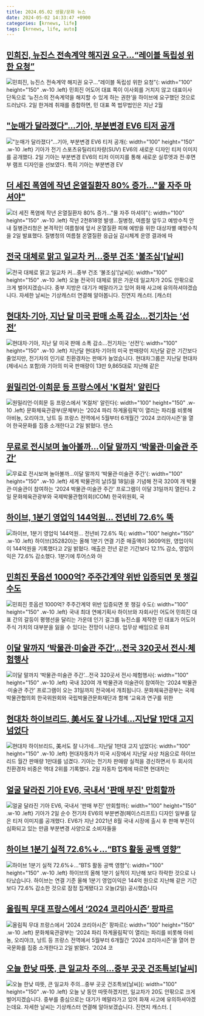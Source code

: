 ```yaml
---
title: 2024.05.02 생활/문화 뉴스
date: 2024-05-02 14:33:47 +0900
categories: [krnews, life]
tags: [krnews, life, auto]
---
```

## [민희진, 뉴진스 전속계약 해지권 요구…“레이블 독립성 위한 요청”](https://n.news.naver.com/mnews/article/028/0002687761)

![민희진, 뉴진스 전속계약 해지권 요구…“레이블 독립성 위한 요청”](https://mimgnews.pstatic.net/image/origin/028/2024/05/02/2687761.jpg?type=nf220_150){: width="100" height="150" .w-10 .left}
민희진 어도어 대표 쪽이 이사회를 거치지 않고 대표이사 단독으로 ‘뉴진스의 전속계약을 해지할 수 있게 하는 권한’을 하이브에 요구했던 것으로 드러났다. 2일 한겨레 취재를 종합하면, 민 대표 쪽 법무법인은 지난 2월

## ["눈매가 달라졌다"…기아, 부분변경 EV6 티저 공개](https://n.news.naver.com/mnews/article/277/0005413224)

!["눈매가 달라졌다"…기아, 부분변경 EV6 티저 공개](https://mimgnews.pstatic.net/image/origin/277/2024/05/02/5413224.jpg?type=nf220_150){: width="100" height="150" .w-10 .left}
기아가 전기 스포츠유틸리티차량(SUV) EV6의 새로운 디자인 티저 이미지를 공개했다. 2일 기아는 부분변경 EV6의 티저 이미지를 통해 새로운 실루엣과 전·후면부 램프 디자인을 선보였다. 특히 기아는 부분변경 EV

## [더 세진 폭염에 작년 온열질환자 80% 증가…"물 자주 마셔야"](https://n.news.naver.com/mnews/article/001/0014665458)

![더 세진 폭염에 작년 온열질환자 80% 증가…"물 자주 마셔야"](https://mimgnews.pstatic.net/image/origin/001/2024/05/02/14665458.jpg?type=nf220_150){: width="100" height="150" .w-10 .left}
작년 2천818명 발생…질병청, 여름철 앞두고 예방수칙 안내 질병관리청은 본격적인 여름철에 앞서 온열질환 피해 예방을 위한 대상자별 예방수칙을 2일 발표했다. 질병청의 여름철 온열질환 응급실 감시체계 운영 결과에 따

## [전국 대체로 맑고 일교차 커…중부 건조 '불조심'[날씨]](https://n.news.naver.com/mnews/article/422/0000657859)

![전국 대체로 맑고 일교차 커…중부 건조 '불조심'[날씨]](https://mimgnews.pstatic.net/image/origin/422/2024/05/02/657859.jpg?type=nf220_150){: width="100" height="150" .w-10 .left}
오늘 전국이 대체로 맑은 가운데 일교차가 20도 안팎으로 크게 벌어지겠습니다. 중부 지방은 대기가 메말라가고 있어 화재 사고에 유의하셔야겠습니다. 자세한 날씨는 기상캐스터 연결해 알아봅니다. 진연지 캐스터. [캐스터

## [현대차·기아, 지난 달 미국 판매 소폭 감소…전기차는 ‘선전’](https://n.news.naver.com/mnews/article/056/0011713517)

![현대차·기아, 지난 달 미국 판매 소폭 감소…전기차는 ‘선전’](https://mimgnews.pstatic.net/image/origin/056/2024/05/02/11713517.jpg?type=nf220_150){: width="100" height="150" .w-10 .left}
지난달 현대차·기아의 미국 판매량이 지난달 같은 기간보다 줄었지만, 전기차의 인기로 친환경차는 판매가 늘었습니다. 현대차그룹은 지난달 현대차(제네시스 포함)와 기아의 미국 판매량이 13만 9,865대로 지난해 같은

## [원밀리언·이희문 등 프랑스에서 'K컬처' 알린다](https://n.news.naver.com/mnews/article/018/0005729352)

![원밀리언·이희문 등 프랑스에서 'K컬처' 알린다](https://mimgnews.pstatic.net/image/origin/018/2024/05/02/5729352.jpg?type=nf220_150){: width="100" height="150" .w-10 .left}
문화체육관광부(문체부)는 ‘2024 파리 하계올림픽’이 열리는 파리를 비롯해 아비뇽, 오리야크, 낭트 등 프랑스 전역에서 5월부터 6개월간 ‘2024 코리아시즌’을 열어 한국문화를 집중 소개한다고 2일 밝혔다. 댄스

## [무료로 전시보며 놀아볼까…이달 말까지 ‘박물관·미술관 주간’](https://n.news.naver.com/mnews/article/016/0002303537)

![무료로 전시보며 놀아볼까…이달 말까지 ‘박물관·미술관 주간’](https://mimgnews.pstatic.net/image/origin/016/2024/05/02/2303537.jpg?type=nf220_150){: width="100" height="150" .w-10 .left}
세계 박물관의 날(5월 18일)을 기념해 전국 320여 개 박물관·미술관이 참여하는 ‘2024 박물관·미술관 주간’ 프로그램이 이달 31일까지 열린다. 2일 문화체육관광부와 국제박물관협의회(ICOM) 한국위원회, 국

## [하이브, 1분기 영업익 144억원… 전년비 72.6% 뚝](https://n.news.naver.com/mnews/article/018/0005729232)

![하이브, 1분기 영업익 144억원… 전년비 72.6% 뚝](https://mimgnews.pstatic.net/image/origin/018/2024/05/02/5729232.jpg?type=nf220_150){: width="100" height="150" .w-10 .left}
하이브(352820)는 올해 1분기 연결 기준 매출액이 3609억원, 영업이익이 144억원을 기록했다고 2일 밝혔다. 매출은 전년 같은 기간보다 12.1% 감소, 영업이익은 72.6% 감소했다. 1분기에 투어스와 아

## [민희진 풋옵션 1000억? 주주간계약 위반 입증되면 못 챙길 수도](https://n.news.naver.com/mnews/article/469/0000799051)

![민희진 풋옵션 1000억? 주주간계약 위반 입증되면 못 챙길 수도](https://mimgnews.pstatic.net/image/origin/469/2024/05/01/799051.jpg?type=nf220_150){: width="100" height="150" .w-10 .left}
국내 최대 연예기획사 하이브와 자회사인 어도어 민희진 대표 간의 갈등이 평행선을 달리는 가운데 인기 걸그룹 뉴진스를 제작한 민 대표가 어도어 주식 가치의 대부분을 잃을 수 있다는 전망이 나온다. 업무상 배임으로 유죄

## [이달 말까지 ‘박물관·미술관 주간’…전국 320곳서 전시·체험행사](https://n.news.naver.com/mnews/article/056/0011713466)

![이달 말까지 ‘박물관·미술관 주간’…전국 320곳서 전시·체험행사](https://mimgnews.pstatic.net/image/origin/056/2024/05/02/11713466.jpg?type=nf220_150){: width="100" height="150" .w-10 .left}
국내 320여 개 박물관과 미술관이 참여하는 ‘2024 박물관·미술관 주간’ 프로그램이 오는 31일까지 전국에서 개최됩니다. 문화체육관광부는 국제박물관협의회 한국위원회와 국립박물관문화재단과 함께 ‘교육과 연구를 위한

## [현대차 하이브리드, 美서도 잘 나가네…지난달 1만대 고지 넘었다](https://n.news.naver.com/mnews/article/008/0005033230)

![현대차 하이브리드, 美서도 잘 나가네…지난달 1만대 고지 넘었다](https://mimgnews.pstatic.net/image/origin/008/2024/05/02/5033230.jpg?type=nf220_150){: width="100" height="150" .w-10 .left}
현대자동차가 미국 시장에서 지난달 사상 처음으로 하이브리드 월간 판매량 1만대를 넘겼다. 기아는 전기차 판매량 실적을 경신하면서 두 회사의 친환경차 비중은 역대 2위를 기록했다. 2일 자동차 업계에 따르면 현대차는

## [얼굴 달라진 기아 EV6, 국내서 '판매 부진' 만회할까](https://n.news.naver.com/mnews/article/293/0000054071)

![얼굴 달라진 기아 EV6, 국내서 '판매 부진' 만회할까](https://mimgnews.pstatic.net/image/origin/293/2024/05/02/54071.jpg?type=nf220_150){: width="100" height="150" .w-10 .left}
기아가 2일 순수 전기차 EV6의 부분변경(페이스리프트) 디자인 일부를 담은 티저 이미지를 공개했다. EV6가 지난 2021년 8월 국내 시장에 출시 후 판매 부진이 심화되고 있는 만큼 부분변경 사양으로 소비자들을

## [하이브 1분기 실적 72.6%↓…“BTS 활동 공백 영향”](https://n.news.naver.com/mnews/article/056/0011713445)

![하이브 1분기 실적 72.6%↓…“BTS 활동 공백 영향”](https://mimgnews.pstatic.net/image/origin/056/2024/05/02/11713445.jpg?type=nf220_150){: width="100" height="150" .w-10 .left}
하이브의 올해 1분기 실적이 지난해 보다 하락한 것으로 나타났습니다. 하이브는 연결 기준 올해 1분기 영업이익은 144억 원으로 지난해 같은 기간보다 72.6% 감소한 것으로 잠정 집계됐다고 오늘(2일) 공시했습니다

## [올림픽 무대 프랑스에서 ‘2024 코리아시즌’ 팡파르](https://n.news.naver.com/mnews/article/011/0004335643)

![올림픽 무대 프랑스에서 ‘2024 코리아시즌’ 팡파르](https://mimgnews.pstatic.net/image/origin/011/2024/05/02/4335643.jpg?type=nf220_150){: width="100" height="150" .w-10 .left}
문화체육관광부는 ‘2024 파리 하계올림픽’이 열리는 파리를 비롯해 아비뇽, 오리야크, 낭트 등 프랑스 전역에서 5월부터 6개월간 ‘2024 코리아시즌’을 열어 한국문화를 집중 소개한다고 2일 밝혔다. ‘2024 코

## [오늘 한낮 따뜻, 큰 일교차 주의…중부 곳곳 건조특보[날씨]](https://n.news.naver.com/mnews/article/422/0000657845)

![오늘 한낮 따뜻, 큰 일교차 주의…중부 곳곳 건조특보[날씨]](https://mimgnews.pstatic.net/image/origin/422/2024/05/02/657845.jpg?type=nf220_150){: width="100" height="150" .w-10 .left}
오늘 낮 동안 따뜻하겠지만, 일교차가 20도 안팎으로 크게 벌어지겠습니다. 중부를 중심으로는 대기가 메말라가고 있어 화재 사고에 유의하셔야겠는데요. 자세한 날씨는 기상캐스터 연결해 알아보겠습니다. 진연지 캐스터. [

